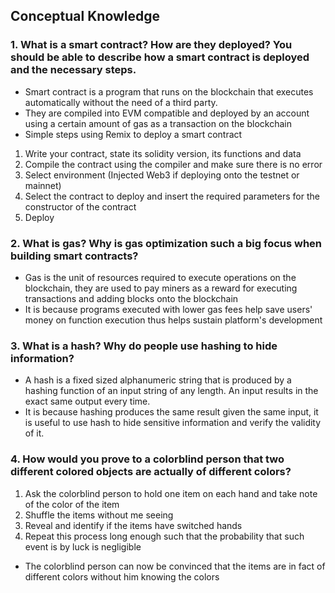 ## Conceptual Knowledge

### 1. What is a smart contract? How are they deployed? You should be able to describe how a smart contract is deployed and the necessary steps. 

- Smart contract is a program that runs on the blockchain that executes automatically without the need of a third party. 
- They are compiled into EVM compatible and deployed by an account using a certain amount of gas as a transaction on the blockchain
- Simple steps using Remix to deploy a smart contract
1. Write your contract, state its solidity version, its functions and data
2. Compile the contract using the compiler and make sure there is no error
3. Select environment (Injected Web3 if deploying onto the testnet or mainnet)
4. Select the contract to deploy and insert the required parameters for the constructor of the contract 
5. Deploy



### 2. What is gas? Why is gas optimization such a big focus when building smart contracts?

- Gas is the unit of resources required to execute operations on the blockchain, they are used to pay miners as a reward for executing transactions and adding blocks onto the blockchain
-  It is because programs executed with lower gas fees  help save users' money on function execution thus helps sustain platform's development

### 3. What is a hash? Why do people use hashing to hide information?
- A hash is a fixed sized alphanumeric string that is produced by a hashing function of an input string of any length. An input results in the exact same output every time. 
- It is because hashing produces the same result given the same input, it is useful to use hash to hide sensitive information and verify the validity of it.

### 4. How would you prove to a colorblind person that two different colored objects are actually of different colors? 
1. Ask the colorblind person to hold one item on each hand and take note of the color of the item
2. Shuffle the items without me seeing 
3. Reveal and identify if the items have switched hands
4. Repeat this process long enough such that the probability that such event is by luck is negligible
- The colorblind person can now be convinced that the items are in fact of different colors without him knowing the colors